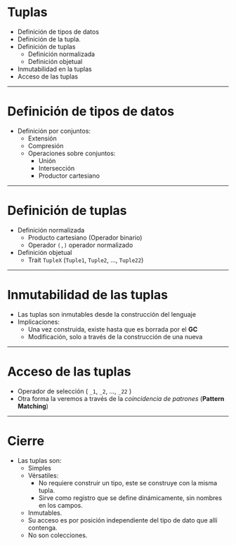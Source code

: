 # Tuplas

* Definición de tipos de datos
* Definición de la tupla.
* Definición de tuplas
  * Definición normalizada
  * Definición objetual
* Inmutabilidad en la tuplas
* Acceso de las tuplas

---

# Definición de tipos de datos

* Definición por conjuntos:
  * Extensión
  * Compresión
  * Operaciones sobre conjuntos:
    * Unión
	* Intersección
	* Productor cartesiano

---

# Definición de tuplas

* Definición normalizada
  * Producto cartesiano (Operador binario)
  * Operador `(,)` operador normalizado
* Definición objetual
  * Trait `TupleX` (`Tuple1`, `Tuple2`, ..., `Tuple22`)

---

# Inmutabilidad de las tuplas

* Las tuplas son inmutables desde la construcción del lenguaje
* Implicaciones:
  * Una vez construida, existe hasta que es borrada por el **GC**
  * Modificación, solo a través de la construcción de una nueva

---

# Acceso de las tuplas

* Operador de selección ( `_1`, `_2`, ..., `_22` )
* Otra forma la veremos a través de la *coincidencia de patrones* (**Pattern Matching**)

---

# Cierre

* Las tuplas son:
  * Simples
  * Vérsatiles:
    * No requiere construir un tipo, este se construye con la misma tupla.
    * Sirve como registro que se define dinámicamente, sin nombres en los campos.
  * Inmutables.
  * Su acceso es por posición independiente del tipo de dato que allí contenga.
  * No son colecciones.
